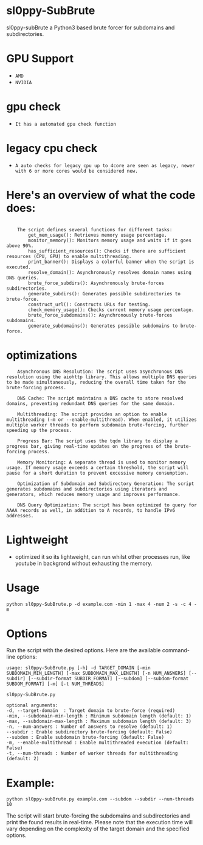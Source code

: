 # sl0ppy-SubBrute
sl0ppy-subBrute a Python3 based brute forcer for subdomains and subdirectories. 

# GPU Support
* `AMD`
* `NVIDIA`

# gpu check
* `It has a automated gpu check function`
 
# legacy cpu check
* `A auto checks for legacy cpu up to 4core are seen as legacy, newer with 6 or more cores would be considered new.`

# Here's an overview of what the code does:
```

    The script defines several functions for different tasks:
        get_mem_usage(): Retrieves memory usage percentage.
        monitor_memory(): Monitors memory usage and waits if it goes above 90%.
        has_sufficient_resources(): Checks if there are sufficient resources (CPU, GPU) to enable multithreading.
        print_banner(): Displays a colorful banner when the script is executed.
        resolve_domain(): Asynchronously resolves domain names using DNS queries.
        brute_force_subdirs(): Asynchronously brute-forces subdirectories.
        generate_subdirs(): Generates possible subdirectories to brute-force.
        construct_url(): Constructs URLs for testing.
        check_memory_usage(): Checks current memory usage percentage.
        brute_force_subdomains(): Asynchronously brute-forces subdomains.
        generate_subdomains(): Generates possible subdomains to brute-force.
```

# optimizations
```
    Asynchronous DNS Resolution: The script uses asynchronous DNS resolution using the aiohttp library. This allows multiple DNS queries to be made simultaneously, reducing the overall time taken for the brute-forcing process.

    DNS Cache: The script maintains a DNS cache to store resolved domains, preventing redundant DNS queries for the same domain.

    Multithreading: The script provides an option to enable multithreading (-m or --enable-multithread). When enabled, it utilizes multiple worker threads to perform subdomain brute-forcing, further speeding up the process.

    Progress Bar: The script uses the tqdm library to display a progress bar, giving real-time updates on the progress of the brute-forcing process.

    Memory Monitoring: A separate thread is used to monitor memory usage. If memory usage exceeds a certain threshold, the script will pause for a short duration to prevent excessive memory consumption.

    Optimization of Subdomain and Subdirectory Generation: The script generates subdomains and subdirectories using iterators and generators, which reduces memory usage and improves performance.

    DNS Query Optimization: The script has been optimized to query for AAAA records as well, in addition to A records, to handle IPv6 addresses.
```  
# Lightweight 
* optimized it so its lightweight, can run whilst other processes run, like youtube in backgrond without exhausting the memory.

# Usage
`python sl0ppy-SubBrute.p -d example.com -min 1 -max 4 -num 2 -s -c 4 -m`

# Options
Run the script with the desired options. Here are the available command-line options:

```
usage: sl0ppy-SubBrute.py [-h] -d TARGET_DOMAIN [-min SUBDOMAIN_MIN_LENGTH] [-max SUBDOMAIN_MAX_LENGTH] [-n NUM_ANSWERS] [--subdir] [--subdir-format SUBDIR_FORMAT] [--subdom] [--subdom-format SUBDOM_FORMAT] [-m] [-t NUM_THREADS]

sl0ppy-SubBrute.py

optional arguments:
-d, --target-domain  : Target domain to brute-force (required)
-min, --subdomain-min-length : Minimum subdomain length (default: 1)
-max, --subdomain-max-length : Maximum subdomain length (default: 3)
-n, --num-answers : Number of answers to resolve (default: 1)
--subdir : Enable subdirectory brute-forcing (default: False)
--subdom : Enable subdomain brute-forcing (default: False)
-m, --enable-multithread : Enable multithreaded execution (default: False)
-t, --num-threads : Number of worker threads for multithreading (default: 2)
```
# Example:

`python sl0ppy-subBrute.py example.com --subdom --subdir --num-threads 10`

The script will start brute-forcing the subdomains and subdirectories and print the found results in real-time. Please note that the execution time will vary depending on the complexity of the target domain and the specified options.
